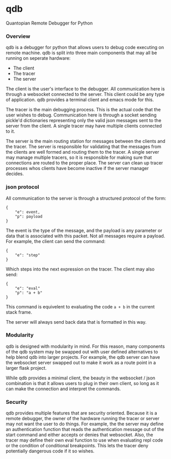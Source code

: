 # qdb #

Quantopian Remote Debugger for Python


### Overview ###

qdb is a debugger for python that allows users to debug code executing
on remote machine. qdb is split into three main components that may all be
running on seperate hardware:

- The client
- The tracer
- The server

The client is the user's interface to the debugger. All communication here is
through a websocket connected to the server. This client could be any type
of application. qdb provides a terminal client and emacs mode for this.


The tracer is the main debugging process. This is the actual code that the user
wishes to debug. Communication here is through a socket sending pickle'd
dictionaries representing only the valid json messages sent to the server from
the client. A single tracer may have multiple clients connected to it.


The server is the main routing station for messages between the clients and the
tracer. The server is responsible for validating that the messages from the
clients are well formed and routing them to the tracer. A single server may
manage multiple tracers, so it is responsible for making sure that connections
are routed to the proper place. The server can clean up tracer processes whos
clients have become inactive if the server manager decides.



### json protocol ###

All communication to the server is through a structured protocol of the form:

    {
        "e": event,
        "p": payload
    }

The event is the type of the message, and the payload is any parameter or data
that is associated with this packet. Not all messages require a payload.
For example, the client can send the command:

    {
        "e": "step"
    }

Which steps into the next expression on the tracer. The client may also send:

    {
        "e": "eval"
        "p": "a + b"
    }

This command is equivelent to evaluating the code `a + b` in the current stack
frame.

The server will always send back data that is formatted in this way.


### Modularity ###

qdb is designed with modularity in mind. For this reason, many components of the
qdb system may be swapped out with user defined alternatives to help blend qdb
into larger projects. For example, the qdb server can have the websocket server
swapped out to make it work as a route point in a larger flask project.

While qdb provides a minimal client, the beauty in the websocket / json
combination is that it allows users to plug in their own client, so long as
it can make the connection and interpret the commands.



### Security ###

qdb provides multiple features that are security oriented. Because it is a
remote debugger, the owner of the hardware running the tracer or server may
not want the user to do things. For example, the the server may define an
authentication function that reads the authentication message out of the
start command and either accepts or denies that websocket. Also, the tracer
may define their own eval function to use when evaluating repl code or the
condition of conditional breakpoints. This lets the tracer deny potentially
dangerous code if it so wishes.
